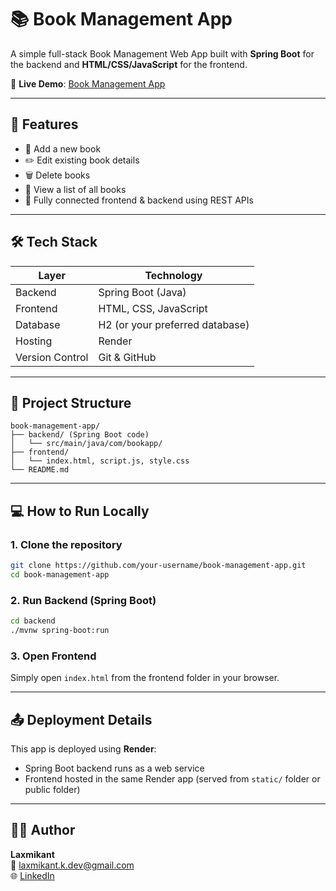 # 📚 Book Management App

A simple full-stack Book Management Web App built with **Spring Boot** for the backend and **HTML/CSS/JavaScript** for the frontend.

🔗 **Live Demo**: [Book Management App](https://book-management-2-9z0w.onrender.com/index.html)

---

## 🚀 Features

- 📖 Add a new book  
- ✏️ Edit existing book details  
- 🗑️ Delete books  
- 📄 View a list of all books  
- 🔄 Fully connected frontend & backend using REST APIs  

---

## 🛠 Tech Stack

| Layer     | Technology           |
|-----------|----------------------|
| Backend   | Spring Boot (Java)   |
| Frontend  | HTML, CSS, JavaScript |
| Database  | H2 (or your preferred database) |
| Hosting   | Render               |
| Version Control | Git & GitHub |

---

## 📂 Project Structure

```
book-management-app/
├── backend/ (Spring Boot code)
│   └── src/main/java/com/bookapp/
├── frontend/
│   └── index.html, script.js, style.css
└── README.md
```

---

## 💻 How to Run Locally

### 1. Clone the repository

```bash
git clone https://github.com/your-username/book-management-app.git
cd book-management-app
```

### 2. Run Backend (Spring Boot)

```bash
cd backend
./mvnw spring-boot:run
```

### 3. Open Frontend

Simply open `index.html` from the frontend folder in your browser.

---

## 📤 Deployment Details

This app is deployed using **Render**:

- Spring Boot backend runs as a web service
- Frontend hosted in the same Render app (served from `static/` folder or public folder)

---

## 👩‍💻 Author

**Laxmikant**  
📧 laxmikant.k.dev@gmail.com  
🌐 [LinkedIn](https://linkedin.com/in/laxmikant.k.dev)
